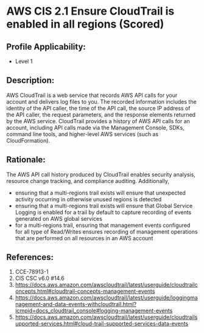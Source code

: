 # AWS CIS 2.1 Ensure CloudTrail is enabled in all regions (Scored)

## Profile Applicability:

- Level 1

## Description:

AWS CloudTrail is a web service that records AWS API calls for your account and delivers log files to you. The recorded information includes the identity of the API caller, the time of the API call, the source IP address of the API caller, the request parameters, and the response elements returned by the AWS service. CloudTrail provides a history of AWS API calls for an account, including API calls made via the Management Console, SDKs, command line tools, and higher-level AWS services (such as CloudFormation).

## Rationale:

The AWS API call history produced by CloudTrail enables security analysis, resource change tracking, and compliance auditing. Additionally,

- ensuring that a multi-regions trail exists will ensure that unexpected activity occurring in otherwise unused regions is detected
- ensuring that a multi-regions trail exists will ensure that Global Service Logging is enabled for a trail by default to capture recording of events generated on AWS global services
- for a multi-regions trail, ensuring that management events configured for all type of Read/Writes ensures recording of management operations that are performed on all resources in an AWS account

## References:

1. CCE-78913-1
2. CIS CSC v6.0 #14.6
3. https://docs.aws.amazon.com/awscloudtrail/latest/userguide/cloudtrailconcepts.html#cloudtrail-concepts-management-events
4. https://docs.aws.amazon.com/awscloudtrail/latest/userguide/loggingmanagement-and-data-events-withcloudtrail.html?icmpid=docs_cloudtrail_console#logging-management-events
5. https://docs.aws.amazon.com/awscloudtrail/latest/userguide/cloudtrailsupported-services.html#cloud-trail-supported-services-data-events